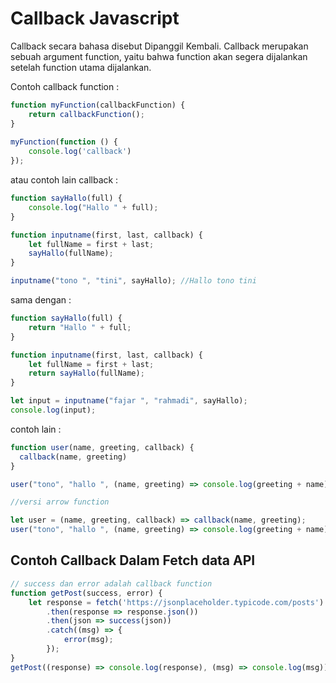 # Callback Javascript

Callback secara bahasa disebut Dipanggil Kembali. Callback merupakan sebuah argument function, yaitu bahwa function akan segera dijalankan setelah function utama dijalankan. 

Contoh callback function : 
```js
function myFunction(callbackFunction) {
    return callbackFunction();
}
 
myFunction(function () {
    console.log('callback')
});
```

atau contoh lain callback : 

```js
function sayHallo(full) {
    console.log("Hallo " + full);
}

function inputname(first, last, callback) {
    let fullName = first + last;
    sayHallo(fullName);
}

inputname("tono ", "tini", sayHallo); //Hallo tono tini
```
sama dengan :
```js
function sayHallo(full) {
    return "Hallo " + full;
}

function inputname(first, last, callback) {
    let fullName = first + last;
    return sayHallo(fullName);
}

let input = inputname("fajar ", "rahmadi", sayHallo);
console.log(input);
```
contoh lain : 
```js
function user(name, greeting, callback) {
  callback(name, greeting)
}

user("tono", "hallo ", (name, greeting) => console.log(greeting + name)) //hallo tono

//versi arrow function

let user = (name, greeting, callback) => callback(name, greeting);
user("tono", "hallo ", (name, greeting) => console.log(greeting + name))
```

## Contoh Callback Dalam Fetch data API

```js
// success dan error adalah callback function
function getPost(success, error) {
    let response = fetch('https://jsonplaceholder.typicode.com/posts')
        .then(response => response.json())
        .then(json => success(json))
        .catch((msg) => {
            error(msg);
        });
}
getPost((response) => console.log(response), (msg) => console.log(msg));
